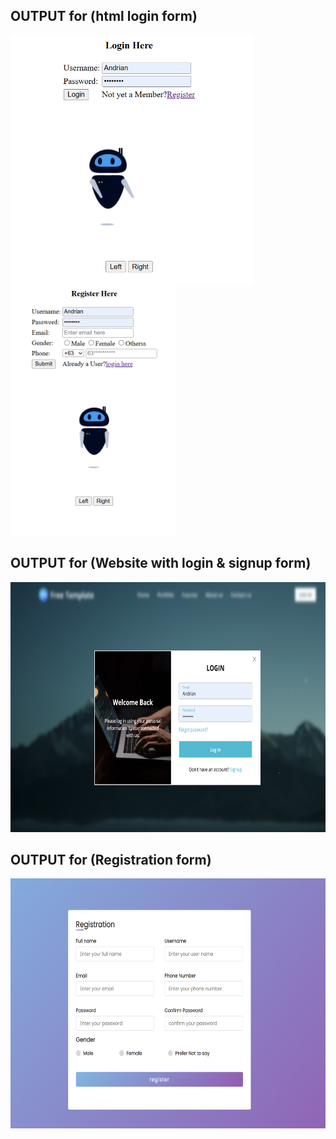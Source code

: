 ## OUTPUT for (html login form)

 <img align="left" height=400 src="./html login form/loginForm.png" alt="Andrian Gultiano"></img>
 
 <img align="buttom-left" height=400 src="./html login form/regform.png" alt="Andrian Gultiano"></img>

## OUTPUT for (Website with login & signup form)

<img height=400 src="./Website with Login & Signup Form/result.png" alt="Andrian Gultiano"></img>

## OUTPUT for (Registration form)

<img height=400 src="./Registration Form/outcome.png" alt="Andrian Gultiano"></img>

 
 


